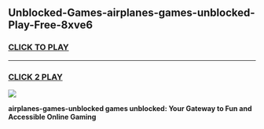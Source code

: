 
## Unblocked-Games-airplanes-games-unblocked-Play-Free-8xve6
<h3>
<a href="https://premium76.site?title=airplanes-games-unblocked&ref=18A">CLICK TO PLAY</a></h3>
<hr>

<h3>
<a href="https://premium76.site?title=airplanes-games-unblocked&ref=18A">CLICK 2 PLAY</a>
  
</h3>

<a href="https://premium76.site?title=airplanes-games-unblocked&ref=18A"><img src="https://clearcache.store/games.png"></a>


**airplanes-games-unblocked games unblocked: Your Gateway to Fun and Accessible Online Gaming**
